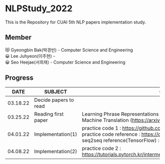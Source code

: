 # NLPStudy_2022
This is the Repository for CUAI 5th NLP papers implementation study. 

## Member
😻 Gyeongbin Bak(박경빈) - Computer Science and Engineering <br>
😀 Lee Juhyeon(이주현) - <br>
😀 Seo Heejae(서희재) - Computer Science and Engineering <br>

## Progress
|DATE|SUBJECT|CONTENT|
|------|---|---|
|03.18.22|Decide papers to read||
|03.25.22|Reading first paper|Learning Phrase Representations using RNN Encoder-Decoder for Statistical Machine Translation (https://arxiv.org/pdf/1406.1078.pdf) |
|04.01.22|Implementation(1) |practice code 1 : https://github.com/bentrevett/pytorch-seq2seq.git <br> practice code reference : https://codlingual.tistory.com/91 <br> seq2seq reference(TensorFlow) : https://wikidocs.net/24996 |
|04.08.22|Implementation(2) |practice code 2 : https://tutorials.pytorch.kr/intermediate/seq2seq_translation_tutorial.html#id5 |
